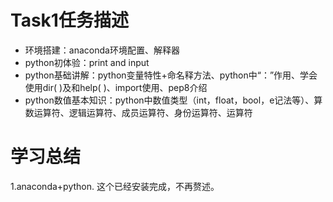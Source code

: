 Task1任务描述
====
* 环境搭建：anaconda环境配置、解释器<br>
* python初体验：print and input<br>
* python基础讲解：python变量特性+命名释方法、python中“：”作用、学会使用dir( )及和help( )、import使用、pep8介绍<br>
* python数值基本知识：python中数值类型（int，float，bool，e记法等）、算数运算符、逻辑运算符、成员运算符、身份运算符、运算符

# 学习总结
1.anaconda+python. 这个已经安装完成，不再赘述。
